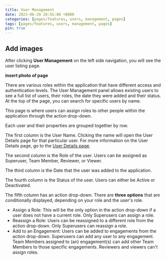 ```yaml
---
title: User Management
date: 2023-06-29 20:55:00 +0800
categories: [pages/features, users, management, pages]
tags: [pages/features, users, management, pages]
pin: true
---
```


## Add images

After clicking **User Management** on the left side navigation, you will see the user listing page.  

**insert photo of page**  

There are various roles within the application that have different access and authentication levels. The User Management panel allows existing users to see a full list of users, their roles, the date they were added and their status. At the top of the page, you can search for specific users by name. 

This page is where users can assign roles to other people within the application through the action drop-down. 

Each user and their properties are grouped together by row. 

The first column is the User Name. Clicking the name will open the User Details page for that particular user. For more information on the User Details page, go to the [User Details page](/met-guide/posts/user-details/).

The second column is the Role of the user. Users can be assigned as Superuser, Team Member, Reviewer, or Viewer.

The third column is the Date that the user was added to the application.

The fourth column is the Status of the user. Users can either be Active or Deactivated.

The fifth column has an action drop-down. There are **three options** that are conditionally displayed, depending on your role and the user's role.

- Assign a Role: This will be the only option in the action drop-down if a user does not have a current role. Only Superusers can assign a role.
- Reassign a Role: Users can be reassigned to a different role from the action drop-down. Only Superusers can reassign a role.
- Add to an Engagement: Users can be added to engagements from the action drop-down. Superusers can add any user to any engagement. Team Members assigned to (an) engagement(s) can add other Team Members to those specific engagements. Reviewers and viewers can't assign roles.

  
